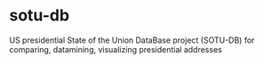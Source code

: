 # sotu-db
US presidential State of the Union DataBase project (SOTU-DB) for comparing, datamining, visualizing presidential addresses
